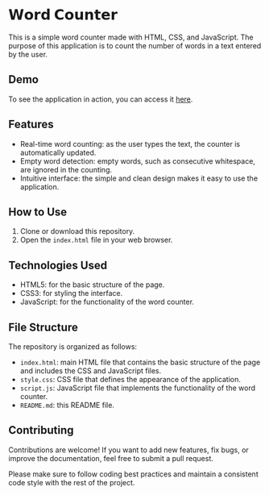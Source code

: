 # 𝗪𝗼𝗿𝗱 𝗖𝗼𝘂𝗻𝘁𝗲𝗿

This is a simple word counter made with HTML, CSS, and JavaScript. The purpose of this application is to count the number of words in a text entered by the user.

## Demo

To see the application in action, you can access it [here](https://byalyck.github.io/Projeto/).

## Features

- Real-time word counting: as the user types the text, the counter is automatically updated.
- Empty word detection: empty words, such as consecutive whitespace, are ignored in the counting.
- Intuitive interface: the simple and clean design makes it easy to use the application.

## How to Use

1. Clone or download this repository.
2. Open the `index.html` file in your web browser.

## Technologies Used

- HTML5: for the basic structure of the page.
- CSS3: for styling the interface.
- JavaScript: for the functionality of the word counter.

## File Structure

The repository is organized as follows:


- `index.html`: main HTML file that contains the basic structure of the page and includes the CSS and JavaScript files.
- `style.css`: CSS file that defines the appearance of the application.
- `script.js`: JavaScript file that implements the functionality of the word counter.
- `README.md`: this README file.

## Contributing

Contributions are welcome! If you want to add new features, fix bugs, or improve the documentation, feel free to submit a pull request.

Please make sure to follow coding best practices and maintain a consistent code style with the rest of the project.

